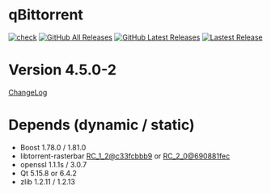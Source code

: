 # qBittorrent
[![check](https://github.com/brvphoenix/auto-build/workflows/CI/badge.svg?branch=master)](https://github.com/brvphoenix/auto-build/actions)
[![GitHub All Releases](https://img.shields.io/github/downloads/brvphoenix/auto-build/total)](https://github.com/brvphoenix/auto-build/releases)
[![GitHub Latest Releases](https://img.shields.io/github/downloads-pre/brvphoenix/auto-build/latest/total)](https://github.com/brvphoenix/auto-build/releases)
[![Lastest Release](https://img.shields.io/github/release/brvphoenix/auto-build.svg?style=flat)](https://github.com/brvphoenix/auto-build/releases)

# Version 4.5.0-2
[ChangeLog](https://github.com/qbittorrent/qBittorrent/blob/v4_4_x/Changelog)

# Depends (dynamic / static)
* Boost 1.78.0 / 1.81.0
* libtorrent-rasterbar [RC_1_2@c33fcbbb9](https://github.com/arvidn/libtorrent/commits/RC_1_2?before=c33fcbbb9fe90598a12003d379474f9d5bca3855+35&branch=RC_1_2) or [RC_2_0@690881fec](https://github.com/arvidn/libtorrent/commits/RC_2_0?before=690881fec9cc069976cd3d909254a87c22f43ce0+35&branch=RC_2_0)
* openssl 1.1.1s / 3.0.7
* Qt 5.15.8 or 6.4.2
* zlib 1.2.11 / 1.2.13

